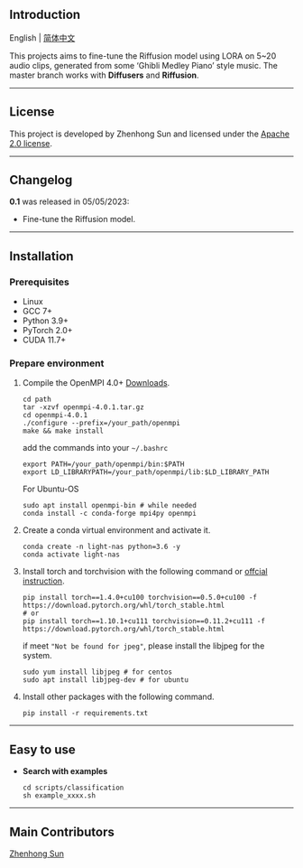 ## Introduction

English | [简体中文](README_zh-CN.md)

This projects aims to fine-tune the Riffusion model using LORA on 5~20 audio clips, generated from some ‘Ghibli Medley Piano’ style music. The master branch works with **Diffusers** and **Riffusion**.

***
## License

This project is developed by Zhenhong Sun and licensed under the [Apache 2.0 license](LICENSE).

***
## Changelog
**0.1** was released in 05/05/2023:

* Fine-tune the Riffusion model.

***
## Installation

### Prerequisites
* Linux
* GCC 7+
* Python 3.9+
* PyTorch 2.0+
* CUDA 11.7+

### Prepare environment
1. Compile the OpenMPI 4.0+ [Downloads](https://www.open-mpi.org/software/ompi/v4.0/). 
    ```shell
    cd path
    tar -xzvf openmpi-4.0.1.tar.gz
    cd openmpi-4.0.1
    ./configure --prefix=/your_path/openmpi
    make && make install
    ```
    add the commands into your `~/.bashrc`
    ```shell
    export PATH=/your_path/openmpi/bin:$PATH
    export LD_LIBRARYPATH=/your_path/openmpi/lib:$LD_LIBRARY_PATH
    ```
    For Ubuntu-OS
    ```
    sudo apt install openmpi-bin # while needed
    conda install -c conda-forge mpi4py openmpi
    ```

2. Create a conda virtual environment and activate it.

    ```shell
    conda create -n light-nas python=3.6 -y
    conda activate light-nas
    ```

3. Install torch and torchvision with the following command or [offcial instruction](https://pytorch.org/get-started/locally/).
    ```shell
    pip install torch==1.4.0+cu100 torchvision==0.5.0+cu100 -f https://download.pytorch.org/whl/torch_stable.html
    # or
    pip install torch==1.10.1+cu111 torchvision==0.11.2+cu111 -f https://download.pytorch.org/whl/torch_stable.html
    ```
    if meet `"Not be found for jpeg"`, please install the libjpeg for the system.
    ```shell
    sudo yum install libjpeg # for centos
    sudo apt install libjpeg-dev # for ubuntu
    ```

4. Install other packages with the following command.

    ```shell
    pip install -r requirements.txt
    ```

***
## Easy to use

* **Search with examples**
    
    ```shell
    cd scripts/classification
    sh example_xxxx.sh
    ```



***
## Main Contributors

[Zhenhong Sun](https://sites.google.com/view/sunzhenhong)
